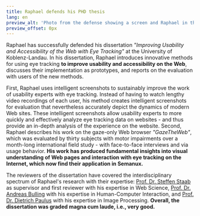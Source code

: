 ```yaml
---
title: Raphael defends his PHD thesis
lang: en
preview_alt: 'Photo from the defense showing a screen and Raphael in the front.'
preview_offset: 0px
---
```


Raphael has successfully defended his dissertation *"Improving Usability and Accessibility of the Web with Eye Tracking"* at the University of Koblenz-Landau. In his dissertation, Raphael introduces innovative methods for using eye tracking **to improve usability and accessibility on the Web**, discusses their implementation as prototypes, and reports on the evaluation with users of the new methods.

First, Raphael uses intelligent screenshots to sustainably improve the work of usability experts with eye tracking. Instead of having to watch lengthy video recordings of each user, his method creates intelligent screenshots for evaluation that nevertheless accurately depict the dynamics of modern Web sites. These intelligent screenshots allow usability experts to more quickly and effectively analyze eye tracking data on websites - and thus provide an in-depth analysis of the experience on the website. Second, Raphael describes his work on the gaze-only Web browser *"GazeTheWeb"*, which was evaluated by thirty subjects with motor impairments over a month-long international field study - with face-to-face interviews and via usage behavior. **His work has produced fundamental insights into visual understanding of Web pages and interaction with eye tracking on the Internet, which now find their application in Semanux.**

The reviewers of the dissertation have covered the interdisciplinary spectrum of Raphael's research with their expertise: [Prof. Dr. Steffen Staab](https://www.ipvs.uni-stuttgart.de/institute/team/Staab-00001) as supervisor and first reviewer with his expertise in Web Science, [Prof. Dr. Andreas Bulling](https://www.vis.uni-stuttgart.de/en/institute/team/Bulling) with his expertise in Human-Computer Interaction, and [Prof. Dr. Dietrich Paulus](https://www.uni-koblenz-landau.de/de/koblenz/fb4/icv/agpaulus/agas-team/paulus) with his expertise in Image Processing. **Overall, the dissertation was graded magna cum laude, i.e., very good.**